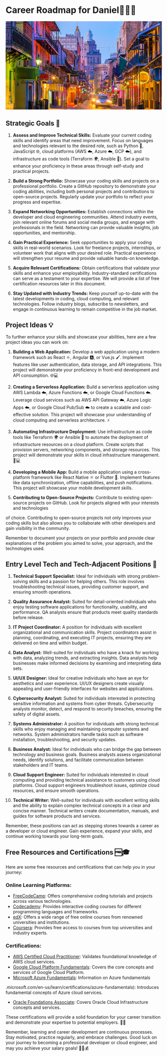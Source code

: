 # Career Roadmap for Daniel👩‍💻🚀
![Tech Role](image.jpg)

## Strategic Goals 🎯

1. **Assess and Improve Technical Skills:** Evaluate your current coding skills and identify areas that need improvement. Focus on languages and technologies relevant to the desired role, such as Python 🐍, JavaScript 🌐, cloud platforms (AWS ☁️, Azure ☁️, GCP ☁️), and infrastructure as code tools (Terraform 🌍, Ansible 🤖). Set a goal to enhance your proficiency in these areas through self-study and practical projects.

2. **Build a Strong Portfolio:** Showcase your coding skills and projects on a professional portfolio. Create a GitHub repository to demonstrate your coding abilities, including both personal projects and contributions to open-source projects. Regularly update your portfolio to reflect your progress and expertise. 

3. **Expand Networking Opportunities:** Establish connections within the developer and cloud engineering communities. Attend industry events, join relevant online forums and social media groups, and engage with professionals in the field. Networking can provide valuable insights, job opportunities, and mentorship. 

4. **Gain Practical Experience:** Seek opportunities to apply your coding skills in real-world scenarios. Look for freelance projects, internships, or volunteer work that aligns with your desired role. Practical experience will strengthen your resume and provide valuable hands-on knowledge. 

5. **Acquire Relevant Certifications:** Obtain certifications that validate your skills and enhance your employability. Industry-standard certifications can serve as a testament to your expertise. We will provide a list of free certification resources later in this document. 

6. **Stay Updated with Industry Trends:** Keep yourself up-to-date with the latest developments in coding, cloud computing, and relevant technologies. Follow industry blogs, subscribe to newsletters, and engage in continuous learning to remain competitive in the job market. 
## Project Ideas 💡

To further enhance your skills and showcase your abilities, here are a few project ideas you can work on:

1. **Building a Web Application:** Develop a web application using a modern framework such as React ⚛️, Angular 🅰️, or Vue.js 🖌️. Implement features like user authentication, data storage, and API integrations. This project will demonstrate your proficiency in front-end development and API consumption. 🌐💻

2. **Creating a Serverless Application:** Build a serverless application using AWS Lambda ☁️, Azure Functions ☁️, or Google Cloud Functions ☁️. Leverage cloud services such as AWS API Gateway ☁️, Azure Logic Apps ☁️, or Google Cloud Pub/Sub ☁️ to create a scalable and cost-effective solution. This project will showcase your understanding of cloud computing and serverless architecture. ⚡

3. **Automating Infrastructure Deployment:** Use infrastructure as code tools like Terraform 🌍 or Ansible 🤖 to automate the deployment of infrastructure resources on a cloud platform. Create scripts that provision servers, networking components, and storage resources. This project will demonstrate your skills in cloud infrastructure management. 🚀💻

4. **Developing a Mobile App:** Build a mobile application using a cross-platform framework like React Native ⚛️ or Flutter 🦋. Implement features like data synchronization, offline capabilities, and push notifications. This project will showcase your mobile development skills. 

5. **Contributing to Open-Source Projects:** Contribute to existing open-source projects on GitHub. Look for projects aligned with your interests and technologies

 of choice. Contributing to open-source projects not only improves your coding skills but also allows you to collaborate with other developers and gain visibility in the community. 

Remember to document your projects on your portfolio and provide clear explanations of the problem you aimed to solve, your approach, and the technologies used. 

## Entry Level Tech and Tech-Adjacent Positions 🌟

1. **Technical Support Specialist:** Ideal for individuals with strong problem-solving skills and a passion for helping others. This role involves troubleshooting technical issues, providing customer support, and ensuring smooth operations.

2. **Quality Assurance Analyst:** Suited for detail-oriented individuals who enjoy testing software applications for functionality, usability, and performance. QA analysts ensure that products meet quality standards before release.

3. **IT Project Coordinator:** A position for individuals with excellent organizational and communication skills. Project coordinators assist in planning, coordinating, and executing IT projects, ensuring they are delivered on time and within budget.

4. **Data Analyst:** Well-suited for individuals who have a knack for working with data, analyzing trends, and extracting insights. Data analysts help businesses make informed decisions by examining and interpreting data sets.

5. **UI/UX Designer:** Ideal for creative individuals who have an eye for aesthetics and user experience. UI/UX designers create visually appealing and user-friendly interfaces for websites and applications.

6. **Cybersecurity Analyst:** Suited for individuals interested in protecting sensitive information and systems from cyber threats. Cybersecurity analysts monitor, detect, and respond to security breaches, ensuring the safety of digital assets.

7. **Systems Administrator:** A position for individuals with strong technical skills who enjoy managing and maintaining computer systems and networks. System administrators handle tasks such as software installation, troubleshooting, and security updates.

8. **Business Analyst:** Ideal for individuals who can bridge the gap between technology and business goals. Business analysts assess organizational needs, identify solutions, and facilitate communication between stakeholders and IT teams.

9. **Cloud Support Engineer:** Suited for individuals interested in cloud computing and providing technical assistance to customers using cloud platforms. Cloud support engineers troubleshoot issues, optimize cloud resources, and ensure smooth operations.

10. **Technical Writer:** Well-suited for individuals with excellent writing skills and the ability to explain complex technical concepts in a clear and concise manner. Technical writers create documentation, manuals, and guides for software products and services.

Remember, these positions can act as stepping stones towards a career as a developer or cloud engineer. Gain experience, expand your skills, and continue working towards your long-term goals.

## Free Resources and Certifications 🆓🎓

Here are some free resources and certifications that can help you in your journey:

### Online Learning Platforms:
- [FreeCodeCamp](https://www.freecodecamp.org/): Offers comprehensive coding tutorials and projects across various technologies.
- [Codecademy](https://www.codecademy.com/): Provides interactive coding courses for different programming languages and frameworks.
- [edX](https://www.edx.org/): Offers a wide range of free online courses from renowned universities and institutions.
- [Coursera](https://www.coursera.org/): Provides free access to courses from top universities and industry experts.

### Certifications:
- [AWS Certified Cloud Practitioner](https://aws.amazon.com/certification/certified-cloud-practitioner/): Validates foundational knowledge of AWS cloud services.
- [Google Cloud Platform Fundamentals](https://cloud.google.com/certification/cloud-engineer): Covers the core concepts and services of Google Cloud Platform.
- [Microsoft Azure Fundamentals](https://learn.microsoft.com/en-us/certifications/azure-fundamentals/): Information on Azure fundamentals 

.microsoft.com/en-us/learn/certifications/azure-fundamentals): Introduces fundamental concepts of Azure cloud services.
- [Oracle Foundations Associate](https://education.oracle.com/oci-foundations-2021-associate/pexam_1Z0-1085): Covers Oracle Cloud Infrastructure concepts and services.

These certifications will provide a solid foundation for your career transition and demonstrate your expertise to potential employers. 🌟🎉

Remember, learning and career development are continuous processes. Stay motivated, practice regularly, and embrace challenges. Good luck on your journey to becoming a professional developer or cloud engineer, and may you achieve your salary goals! 🚀💼💰
